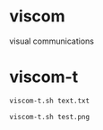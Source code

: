 # viscom

visual communications

# viscom-t

```Bash
viscom-t.sh text.txt
```

```Bash
viscom-t.sh test.png
```

